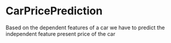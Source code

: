 # CarPricePrediction
Based on the dependent features of a car we have to predict the independent feature 
present price of the car 
